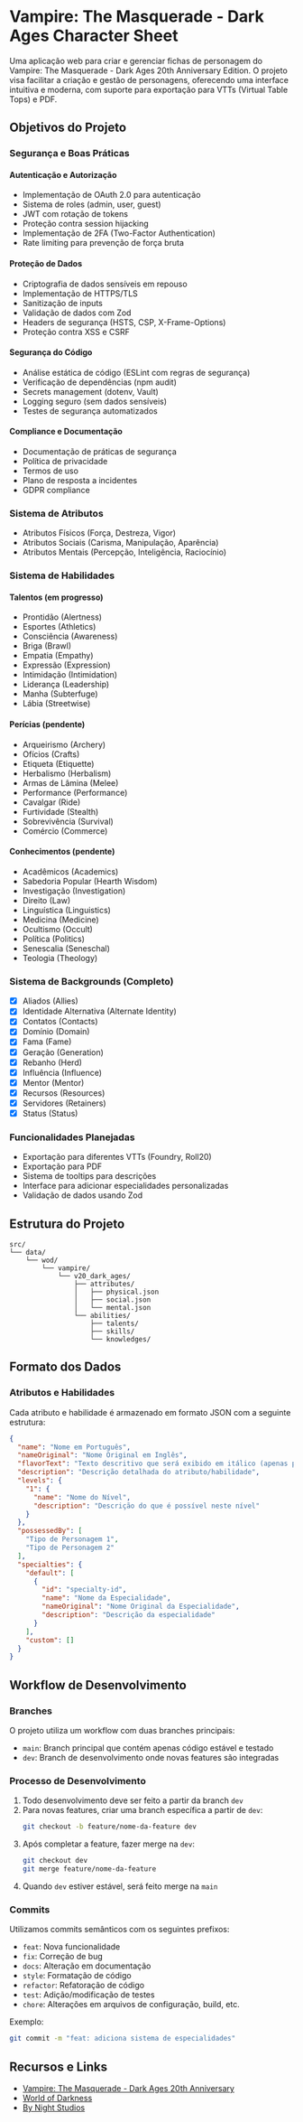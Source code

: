 # Vampire: The Masquerade - Dark Ages Character Sheet

Uma aplicação web para criar e gerenciar fichas de personagem do Vampire: The Masquerade - Dark Ages 20th Anniversary Edition. O projeto visa facilitar a criação e gestão de personagens, oferecendo uma interface intuitiva e moderna, com suporte para exportação para VTTs (Virtual Table Tops) e PDF.

## Objetivos do Projeto

### Segurança e Boas Práticas

#### Autenticação e Autorização
- Implementação de OAuth 2.0 para autenticação
- Sistema de roles (admin, user, guest)
- JWT com rotação de tokens
- Proteção contra session hijacking
- Implementação de 2FA (Two-Factor Authentication)
- Rate limiting para prevenção de força bruta

#### Proteção de Dados
- Criptografia de dados sensíveis em repouso
- Implementação de HTTPS/TLS
- Sanitização de inputs
- Validação de dados com Zod
- Headers de segurança (HSTS, CSP, X-Frame-Options)
- Proteção contra XSS e CSRF

#### Segurança do Código
- Análise estática de código (ESLint com regras de segurança)
- Verificação de dependências (npm audit)
- Secrets management (dotenv, Vault)
- Logging seguro (sem dados sensíveis)
- Testes de segurança automatizados

#### Compliance e Documentação
- Documentação de práticas de segurança
- Política de privacidade
- Termos de uso
- Plano de resposta a incidentes
- GDPR compliance

### Sistema de Atributos 
- Atributos Físicos (Força, Destreza, Vigor)
- Atributos Sociais (Carisma, Manipulação, Aparência)
- Atributos Mentais (Percepção, Inteligência, Raciocínio)

### Sistema de Habilidades 
#### Talentos (em progresso)
- Prontidão (Alertness)
- Esportes (Athletics)
- Consciência (Awareness)
- Briga (Brawl)
- Empatia (Empathy)
- Expressão (Expression)
- Intimidação (Intimidation)
- Liderança (Leadership)
- Manha (Subterfuge)
- Lábia (Streetwise)

#### Perícias (pendente)
- Arqueirismo (Archery)
- Ofícios (Crafts)
- Etiqueta (Etiquette)
- Herbalismo (Herbalism)
- Armas de Lâmina (Melee)
- Performance (Performance)
- Cavalgar (Ride)
- Furtividade (Stealth)
- Sobrevivência (Survival)
- Comércio (Commerce)

#### Conhecimentos (pendente)
- Acadêmicos (Academics)
- Sabedoria Popular (Hearth Wisdom)
- Investigação (Investigation)
- Direito (Law)
- Linguística (Linguistics)
- Medicina (Medicine)
- Ocultismo (Occult)
- Política (Politics)
- Senescalia (Seneschal)
- Teologia (Theology)

### Sistema de Backgrounds (Completo)
- [x] Aliados (Allies)
- [x] Identidade Alternativa (Alternate Identity)
- [x] Contatos (Contacts)
- [x] Domínio (Domain)
- [x] Fama (Fame)
- [x] Geração (Generation)
- [x] Rebanho (Herd)
- [x] Influência (Influence)
- [x] Mentor (Mentor)
- [x] Recursos (Resources)
- [x] Servidores (Retainers)
- [x] Status (Status)

### Funcionalidades Planejadas 
- Exportação para diferentes VTTs (Foundry, Roll20)
- Exportação para PDF
- Sistema de tooltips para descrições
- Interface para adicionar especialidades personalizadas
- Validação de dados usando Zod

## Estrutura do Projeto

```
src/
└── data/
    └── wod/
        └── vampire/
            └── v20_dark_ages/
                ├── attributes/
                │   ├── physical.json
                │   ├── social.json
                │   └── mental.json
                └── abilities/
                    ├── talents/
                    ├── skills/
                    └── knowledges/
```

## Formato dos Dados

### Atributos e Habilidades
Cada atributo e habilidade é armazenado em formato JSON com a seguinte estrutura:

```json
{
  "name": "Nome em Português",
  "nameOriginal": "Nome Original em Inglês",
  "flavorText": "Texto descritivo que será exibido em itálico (apenas para habilidades)",
  "description": "Descrição detalhada do atributo/habilidade",
  "levels": {
    "1": {
      "name": "Nome do Nível",
      "description": "Descrição do que é possível neste nível"
    }
  },
  "possessedBy": [
    "Tipo de Personagem 1",
    "Tipo de Personagem 2"
  ],
  "specialties": {
    "default": [
      {
        "id": "specialty-id",
        "name": "Nome da Especialidade",
        "nameOriginal": "Nome Original da Especialidade",
        "description": "Descrição da especialidade"
      }
    ],
    "custom": []
  }
}
```

## Workflow de Desenvolvimento

### Branches

O projeto utiliza um workflow com duas branches principais:

- `main`: Branch principal que contém apenas código estável e testado
- `dev`: Branch de desenvolvimento onde novas features são integradas

### Processo de Desenvolvimento

1. Todo desenvolvimento deve ser feito a partir da branch `dev`
2. Para novas features, criar uma branch específica a partir de `dev`:
   ```bash
   git checkout -b feature/nome-da-feature dev
   ```
3. Após completar a feature, fazer merge na `dev`:
   ```bash
   git checkout dev
   git merge feature/nome-da-feature
   ```
4. Quando `dev` estiver estável, será feito merge na `main`

### Commits

Utilizamos commits semânticos com os seguintes prefixos:
- `feat`: Nova funcionalidade
- `fix`: Correção de bug
- `docs`: Alteração em documentação
- `style`: Formatação de código
- `refactor`: Refatoração de código
- `test`: Adição/modificação de testes
- `chore`: Alterações em arquivos de configuração, build, etc.

Exemplo:
```bash
git commit -m "feat: adiciona sistema de especialidades"
```

## Recursos e Links

- [Vampire: The Masquerade - Dark Ages 20th Anniversary](https://www.worldofdarkness.com/dark-ages)
- [World of Darkness](https://www.worldofdarkness.com/)
- [By Night Studios](https://www.bynightstudios.com/)
